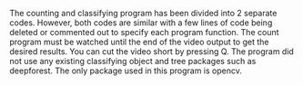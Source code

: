 The counting and classifying program has been divided into 2 separate codes. However, both codes are similar with a few lines of code being deleted or commented out to specify each program function. The count program must be watched until the end of the video output to get the desired results. You can cut the video short by pressing Q. The program did not use any existing classifying object and tree packages such as deepforest. The only package used in this program is opencv.
